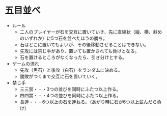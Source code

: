 # 五目並べ
* ルール
    * 二人のプレイヤーが石を交互に置いていき、先に直線状（縦、横、斜めのいずれか）に5つ石を並べたほうの勝ち。
    * 石はどこに置いてもよいが、その後移動させることはできない。
    * 先攻には禁じ手があり、置いても置かされても負けとなる。
    * 石を置けるところがなくなったら、引き分けとする。
* ゲームの流れ
    * 先攻（黒石）と後攻（白石）をランダムに決める。
    * 勝敗がつくまで交互に石を置いていく。
* 禁じ手
    * 三三禁・・・3つの並びを同時にふたつ以上作る。
    * 四四禁・・・4つの並びを同時にふたつ以上作る。
    * 長連・・・6つ以上の石を連ねる。（あがり時に石が6つ以上並んだら負け）